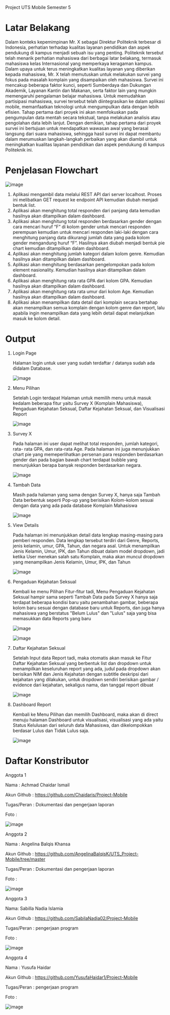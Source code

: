 Project UTS Mobile Semester 5

# Latar Belakang

Dalam konteks kepemimpinan Mr. X sebagai Direktur Politeknik terbesar di Indonesia, perhatian terhadap kualitas layanan pendidikan dan aspek pendukung di kampus menjadi sebuah isu yang penting. Politeknik tersebut telah menarik perhatian mahasiswa dari berbagai latar belakang, termasuk mahasiswa kelas Internasional yang memperkaya keragaman kampus. Dalam upaya untuk terus meningkatkan kualitas layanan yang diberikan kepada mahasiswa, Mr. X telah memutuskan untuk melakukan survei yang fokus pada masalah komplain yang disampaikan oleh mahasiswa. Survei ini mencakup beberapa faktor kunci, seperti Sumberdaya dan Dukungan Akademik, Layanan Kantin dan Makanan, serta faktor lain yang mungkin memengaruhi pengalaman belajar mahasiswa. Untuk memudahkan partisipasi mahasiswa, survei tersebut telah diintegrasikan ke dalam aplikasi mobile, memanfaatkan teknologi untuk mengumpulkan data dengan lebih efisien. Tahap pertama dari proyek ini akan memfokuskan pada pengumpulan data mentah secara tekstual, tanpa melakukan analisis atau pengolahan data lebih lanjut. Dengan demikian, tahap pertama dari proyek survei ini bertujuan untuk mendapatkan wawasan awal yang berasal langsung dari suara mahasiswa, sehingga hasil survei ini dapat membantu dalam merumuskan langkah-langkah perbaikan yang akan diambil untuk meningkatkan kualitas layanan pendidikan dan aspek pendukung di kampus Politeknik ini. 

# Penjelasan Flowchart

![image](https://github.com/YusufaHaidar1/Project-Mobile/assets/91399445/ce722a25-255e-4413-b2eb-2ae36ddf8b61)

1. Aplikasi mengambil data melalui REST API dari server localhost. Proses ini melibatkan GET request ke endpoint API kemudian diubah menjadi bentuk list. 
2. Aplikasi akan menghitung total responden dari panjang data kemudian hasilnya akan ditampilkan dalam dashboard. 
3. Aplikasi akan menghitung total responden berdasarkan gender dengan cara mencari huruf “F” di kolom gender untuk mencari responden perempuan kemudian untuk mencari responden laki-laki dengan cara menghitung panjang data dikurangi jumlah data yang pada  kolom gender mengandung huruf “F”. Hasilnya akan diubah menjadi bentuk pie chart kemudian ditampilkan dalam dashboard. 
4. Aplikasi akan menghitung jumlah kategori dalam kolom genre. Kemudian hasilnya akan ditampilkan dalam dashboard. 
5. Aplikasi akan menghitung berdasarkan pengelompokan pada kolom element nasionality. Kemudian hasilnya akan ditampilkan dalam dashboard. 
6. Aplikasi akan menghitung rata rata GPA dari kolom GPA. Kemudian hasilnya akan ditampilkan dalam dashboard. 
7. Aplikasi akan menghitung rata rata umur dari kolom Age. Kemudian hasilnya akan ditampilkan dalam dashboard. 
8. Aplikasi akan menampilkan data detail dari komplain secara bertahap akan menampilkan semua komplain dengan kolom genre dan report, lalu apabila ingin menampilkan data yang lebih detail dapat melanjutkan masuk ke kolom detail.

# Output
1. Login Page

   Halaman login untuk user yang sudah terdaftar / datanya sudah ada didalam Database.

   ![image](https://github.com/YusufaHaidar1/Project-Mobile/assets/91399445/d60fe377-081c-4256-938c-8b00407d940b)

2. Menu Pilihan

   Setelah Login terdapat Halaman untuk memilih menu untuk masuk kedalam beberapa fitur yaitu Survey X (Komplain Mahasiswa), Pengaduan Kejahatan Seksual, Daftar Kejahatan Seksual, dan Visualisasi Report

   ![image](https://github.com/YusufaHaidar1/Project-Mobile/assets/91399445/3e0bed34-0b0e-4054-a360-ea52df24dd16)

4. Survey X

   Pada halaman ini user dapat melihat total responden, jumlah kategori, rata- rata GPA, dan rata-rata Age. Pada halaman ini juga menunjukkan chart pie yang memeperlihatkan persenan para responden berdasarkan gender dan pada bagian bawah chart terdapat bubble yang menunjukkan berapa banyak responden berdasarkan negara.

   ![image](https://github.com/YusufaHaidar1/Project-Mobile/assets/91399445/b588ae04-d59d-4795-89c0-4950be5e81a3)

5. Tambah Data
  
   Masih pada halaman yang sama dengan Survey X, hanya saja Tambah Data berbentuk seperti Pop-up yang berisikan Kolom-kolom sesuai dengan data yang ada pada database Komplain Mahasiswa

   ![image](https://github.com/YusufaHaidar1/Project-Mobile/assets/91399445/ee9f61d9-95d6-4285-b097-a6579530108b)

6. View Details

   Pada halaman ini menunjukkan detail data lengkap masing-masing para pemberi responden. Data lengkap tersebut terdiri dari Genre, Reports, jenis kelamin, umur, GPA, Tahun, dan negara asal. Untuk menampilkan Jenis Kelamin, Umur, IPK, dan Tahun dibuat dalam model dropdown, jadi ketika User menekan salah satu Komplain, maka akan muncul dropdown yang menampilkan Jenis Kelamin, Umur, IPK, dan Tahun

   ![image](https://github.com/YusufaHaidar1/Project-Mobile/assets/91399445/856283d7-74c0-414d-950d-f9ea30a3be45)

7. Pengaduan Kejahatan Seksual

   Kembali ke menu Pilihan Fitur-fitur tadi, Menu Pengaduan Kejahatan Seksual hampir sama seperti Tambah Data pada Survey X hanya saja terdapat beberapa kondisi baru yaitu penambahan gambar, beberapa kolom baru sesuai dengan database baru untuk Reports, dan juga hanya mahasiswa yang berstatus "Belum Lulus" dan "Lulus" saja yang bisa memasukkan data Reports yang baru

   ![image](https://github.com/YusufaHaidar1/Project-Mobile/assets/91399445/ba0ce9a5-1686-4c43-ada5-2c6b4452a966)

   ![image](https://github.com/YusufaHaidar1/Project-Mobile/assets/91399445/330ad924-0062-4c9b-82e3-980e19f664a9)

8. Daftar Kejahatan Seksual

   Setelah Input data Report tadi, maka otomatis akan masuk ke Fitur Daftar Kejahatan Seksual yang berbentuk list dan dropdown untuk menampilkan keseluruhan report yang ada, judul pada dropdown akan berisikan NIM dan Jenis Kejahatan dengan subtitle deskripsi dari kejahatan yang dilakukan, untuk dropdown sendiri berisikan gambar / evidence dari kejahatan, sekaligus nama, dan tanggal report dibuat

   ![image](https://github.com/YusufaHaidar1/Project-Mobile/assets/91399445/17a34115-0c66-45e2-9b4f-9990245ce2fc)

9. Dashboard Report

    Kembali ke Menu Pilihan dan memilih Dashboard, maka akan di direct menuju halaman Dashboard untuk visualisasi, visualisasi yang ada yaitu Status Kelulusan dari seluruh data Mahasiswa, dan dikelompokkan berdasar Lulus dan Tidak Lulus saja.

   ![image](https://github.com/YusufaHaidar1/Project-Mobile/assets/91399445/5a2131f7-789d-4d72-885e-b6387417008f)

# Daftar Konstributor 

Anggota 1 

Nama : Achmad Chaidar Ismail  

Akun Github : https://github.com/Chaidaris/Project-Mobile

Tugas/Peran : Dokumentasi dan pengerjaan laporan  

Foto :  

![image](https://github.com/YusufaHaidar1/Project-Mobile/assets/91399445/a908acba-aeb8-4796-b7d0-1f48c8dfa4b3)

Anggota 2  

Nama : Angelina Balqis Khansa  

Akun Github : https://github.com/AngelinaBalqisK/UTS_Project-Mobile/tree/master  

Tugas/Peran : Dokumentasi dan pengerjaan laporan  

Foto :  

![image](https://github.com/YusufaHaidar1/Project-Mobile/assets/91399445/d719e406-a71a-4dde-be8d-b72b8fd305d0)

Anggota 3  

Nama: Sabilla Nadia Islamia 

Akun Github : https://github.com/SabilaNadia02/Project-Mobile  

Tugas/Peran : pengerjaan program  

Foto :  

![image](https://github.com/YusufaHaidar1/Project-Mobile/assets/91399445/fe57db24-b6e2-4ae4-80ee-ed654d71c96a)

Anggota 4  

Nama : Yusufa Haidar  

Akun Github : https://github.com/YusufaHaidar1/Project-Mobile  

Tugas/Peran : pengerjaan program  

Foto :  

![image](https://github.com/YusufaHaidar1/Project-Mobile/assets/91399445/47acd7e6-ead5-4cb5-affc-b28887f8358d)
